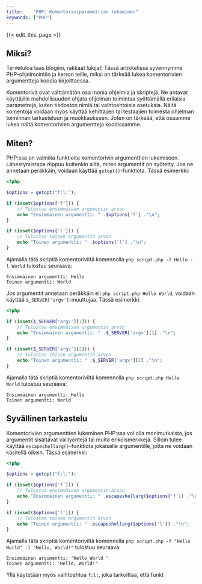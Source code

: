 ```yaml
---
title:    "PHP: Komentoriviparametrien lukeminen"
keywords: ["PHP"]
---
```


{{< edit_this_page >}}

## Miksi?

Tervetuloa taas blogiini, rakkaat lukijat! Tässä artikkelissa syvennymme PHP-ohjelmointiin ja kerron teille, miksi on tärkeää lukea komentorivien argumentteja koodia kirjoittaessa.

Komentorivit ovat välttämätön osa monia ohjelmia ja skriptejä. Ne antavat käyttäjille mahdollisuuden ohjata ohjelman toimintaa syöttämällä erilaisia parametreja, kuten tiedoston nimiä tai vaihtoehtoisia asetuksia. Näitä komentoja voidaan myös käyttää kehittäjien tai testaajien toimesta ohjelman toiminnan tarkasteluun ja muokkaukseen. Joten on tärkeää, että osaamme lukea näitä komentorivien argumentteja koodissamme.

## Miten?

PHP:ssa on valmiita funktioita komentorivin argumenttien lukemiseen. Lähestymistapa riippuu kuitenkin siitä, miten argumentit on syötetty. Jos ne annetaan peräkkäin, voidaan käyttää `getopt()`-funktiota. Tässä esimerkki:

```PHP
<?php

$options = getopt("f:l:");

if (isset($options['f'])) {
    // Tulostaa ensimmäisen argumentin arvon
    echo "Ensimmäinen argumentti: " .$options['f'] ."\n";
}

if (isset($options['l'])) {
    // Tulostaa toisen argumentin arvon
    echo "Toinen argumentti: " .$options['l'] ."\n";
}
```

Ajamalla tätä skriptiä komentoriviltä komennolla `php script.php -f Hello -l World` tulostuu seuraava:

```
Ensimmäinen argumentti: Hello
Toinen argumentti: World
```

Jos argumentit annetaan peräkkäin eli `php script.php Hello World`, voidaan käyttää `$_SERVER['argv']`-muuttujaa. Tässä esimerkki:

```PHP
<?php

if (isset($_SERVER['argv'][1])) {
    // Tulostaa ensimmäisen argumentin arvon
    echo "Ensimmäinen argumentti: " .$_SERVER['argv'][1] ."\n";
}

if (isset($_SERVER['argv'][2])) {
    // Tulostaa toisen argumentin arvon
    echo "Toinen argumentti: " .$_SERVER['argv'][2] ."\n";
}
```

Ajamalla tätä skriptiä komentoriviltä komennolla `php script.php Hello World` tulostuu seuraava:

```
Ensimmäinen argumentti: Hello
Toinen argumentti: World
```

## Syvällinen tarkastelu

Komentorivien argumenttien lukeminen PHP:ssa voi olla monimutkaista, jos argumentit sisältävät välilyöntejä tai muita erikoismerkkejä. Silloin tulee käyttää `escapeshellarg()`-funktiota jokaiselle argumentille, jotta ne voidaan käsitellä oikein. Tässä esimerkki:

```PHP
<?php

$options = getopt("f:l:");

if (isset($options['f'])) {
    // Tulostaa ensimmäisen argumentin arvon
    echo "Ensimmäinen argumentti: " .escapeshellarg($options['f']) ."\n";
}

if (isset($options['l'])) {
    // Tulostaa toisen argumentin arvon
    echo "Toinen argumentti: " .escapeshellarg($options['l']) ."\n";
}
```

Ajamalla tätä skriptiä komentoriviltä komennolla `php script.php -f "Hello World" -l "Hello, World!"` tulostuu seuraava:

```
Ensimmäinen argumentti: 'Hello World '
Toinen argumentti: 'Hello, World!'
```

Yllä käytetään myös vaihtoehtoa `f:l:`, joka tarkoittaa, että funkt